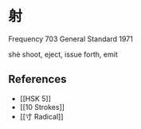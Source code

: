 # 射
Frequency 703
General Standard 1971

shè
shoot, eject, issue forth, emit

## References
- [[HSK 5]]
- [[10 Strokes]]
- [[寸 Radical]]